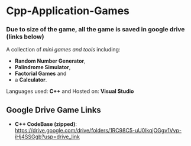# Cpp-Application-Games

### Due to size of the game, all the game is saved in google drive (links below)

A collection of _mini games and tools_ including:
* __Random Number Generator__,
* __Palindrome Simulator__,
* __Factorial Games__ and
* a __Calculator__.

Languages used: __C++__ 
and Hosted on: __Visual Studio__

## Google Drive Game Links
* __C++ CodeBase (zipped)__: https://drive.google.com/drive/folders/1RC98C5-uU0lkqjOGgv1Vvp-iHj4SSGgb?usp=drive_link
